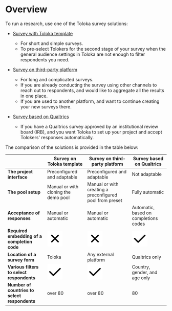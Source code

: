 # Overview

To run a research, use one of the Toloka survey solutions:

* [Survey with Toloka template](questionnaire-toloka.md)
    * For short and simple surveys.
    * To pre-select Tolokers for the second stage of your survey when the general audience settings in Toloka are not enough to filter respondents you need. 
    
* [Survey on third-party platform](questionnaire-other.md)
    * For long and complicated surveys.
    * If you are already conducting the survey using other channels to reach out to respondents, and would like to aggregate all the results in one place.
    * If you are used to another platform, and want to continue creating your new surveys there.    
    
* [Survey based on Qualtrics](questionnaire-qualtrics.md)
    * If you have a Qualtrics survey approved by an institutional review board (IRB), and you want Toloka to set up your project and accept Tolokers' responses automatically. 


The comparison of the solutions is provided in the table below:

|            | Survey on Toloka template | Survey on third-party platform | Survey based on Qualtrics |
|------------|---------------------------|--------------------------------|---------------------|
| **The project interface** | Preconfigured and adaptable | Preconfigured and adaptable | Not adaptable |
| **The pool setup** | Manual or with cloning the demo pool | Manual or with creating a preconfigured pool from preset | Fully automatic |
| **Acceptance of responses** | Manual or automatic | Manual or automatic | Automatic, based on completions codes |
| **Required embedding of a completion code** | ![no](../_images/tutorials/survey-qualtrics/no.svg) | ![no](../_images/tutorials/survey-qualtrics/no.svg) | ![yes](../_images/tutorials/survey-qualtrics/yes.svg) |
| **Location of a survey form** | Toloka | Any external platform | Qualtrics only |
| **Various filters to select respondents** | ![yes](../_images/tutorials/survey-qualtrics/yes.svg) | ![yes](../_images/tutorials/survey-qualtrics/yes.svg) | Country, gender, and age only |
| **Number of countries to select respondents** | over 80 | over 80 | 80 |